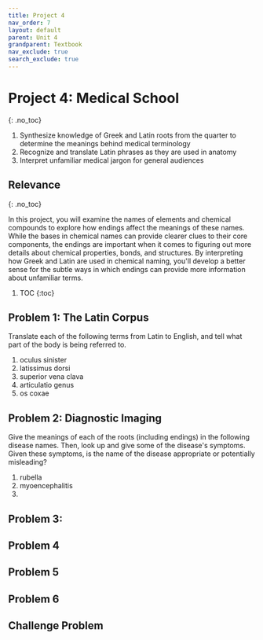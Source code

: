 ```yaml
---
title: Project 4
nav_order: 7
layout: default
parent: Unit 4
grandparent: Textbook
nav_exclude: true
search_exclude: true
---
```


# Project 4: Medical School
{: .no_toc}

1. Synthesize knowledge of Greek and Latin roots from the quarter to determine the meanings behind medical terminology
2. Recognize and translate Latin phrases as they are used in anatomy
3. Interpret unfamiliar medical jargon for general audiences

## Relevance
{: .no_toc}

In this project, you will examine the names of elements and chemical compounds to explore how endings affect the meanings of these names. While the bases in chemical names can provide clearer clues to their core components, the endings are important when it comes to figuring out more details about chemical properties, bonds, and structures. By interpreting how Greek and Latin are used in chemical naming, you'll develop a better sense for the subtle ways in which endings can provide more information about unfamiliar terms.

1. TOC
{:toc}

## Problem 1: The Latin Corpus

Translate each of the following terms from Latin to English, and tell what part of the body is being referred to.

1. oculus sinister
2. latissimus dorsi
3. superior vena clava
4. articulatio genus
5. os coxae

## Problem 2: Diagnostic Imaging

Give the meanings of each of the roots (including endings) in the following disease names. Then, look up and give some of the disease's symptoms. Given these symptoms, is the name of the disease appropriate or potentially misleading?

1. rubella
2. myoencephalitis
3. 

## Problem 3: 

## Problem 4

## Problem 5

## Problem 6

## Challenge Problem